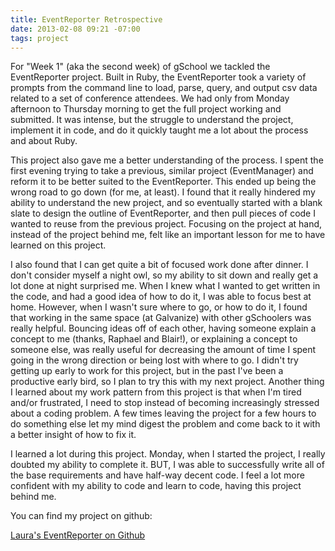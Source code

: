 ```yaml
---
title: EventReporter Retrospective
date: 2013-02-08 09:21 -07:00
tags: project
---
```


For "Week 1" (aka the second week) of gSchool we tackled the EventReporter project. Built in Ruby, the EventReporter took a variety of prompts from the command line to load, parse, query, and output csv data related to a set of conference attendees. We had only from Monday afternoon to Thursday morning to get the full project working and submitted. It was intense, but the struggle to understand the project, implement it in code, and do it quickly taught me a lot about the process and about Ruby.

This project also gave me a better understanding of the process. I spent the first evening trying to take a previous, similar project (EventManager) and reform it to be better suited to the EventReporter. This ended up being the wrong road to go down (for me, at least). I found that it really hindered my ability to understand the new project, and so eventually started with a blank slate to design the outline of EventReporter, and then pull pieces of code I wanted to reuse from the previous project. Focusing on the project at hand, instead of the project behind me, felt like an important lesson for me to have learned on this project.

I also found that I can get quite a bit of focused work done after dinner. I don't consider myself a night owl, so my ability to sit down and really get a lot done at night surprised me. When I knew what I wanted to get written in the code, and had a good idea of how to do it, I was able to focus best at home. However, when I wasn't sure where to go, or how to do it, I found that working in the same space (at Galvanize) with other gSchoolers was really helpful. Bouncing ideas off of each other, having someone explain a concept to me (thanks, Raphael and Blair!), or explaining a concept to someone else, was really useful for decreasing the amount of time I spent going in the wrong direction or being lost with where to go. I didn't try getting up early to work for this project, but in the past I've been a productive early bird, so I plan to try this with my next project. Another thing I learned about my work pattern from this project is that when I'm tired and/or frustrated, I need to stop instead of becoming increasingly stressed about a coding problem. A few times leaving the project for a few hours to do something else let my mind digest the problem and come back to it with a better insight of how to fix it.

I learned a lot during this project. Monday, when I started the project, I really doubted my ability to complete it. BUT, I was able to successfully write all of the base requirements and have half-way decent code. I feel a lot more confident with my ability to code and learn to code, having this project behind me. 

You can find my project on github: 

[Laura's EventReporter on Github](https://github.com/thesteady/gschool-event-reporter)
